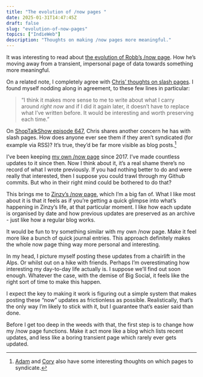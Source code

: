 ```yaml
---
title: "The evolution of /now pages "
date: 2025-01-31T14:47:45Z
draft: false
slug: "evolution-of-now-pages"
topics: ["IndieWeb"]
description: "Thoughts on making /now pages more meaningful."
---
```


It was interesting to read about [the evolution of Robb’s /now page](https://rknight.me/blog/on-transient-slash-pages/). How he’s moving away from a transient, impersonal page of data towards something more meaningful. 

On a related note, I completely agree with [Chris’ thoughts on slash pages](https://chriscoyier.net/2025/01/04/slash-pages/). I found myself nodding along in agreement, to these few lines in particular:

> “I think it makes more sense to me to write about what I carry around _right now_ and if I did it again later, it doesn’t have to replace what I’ve written before. It would be interesting and worth preserving each time.”

On [ShopTalkShow episode 647](https://shoptalkshow.com/647/), Chris shares another concern he has with slash pages. How does anyone ever see them if they aren’t syndicated (for example via RSS)? It’s true, they’d be far more visible as blog posts.[^1] 

I’ve been keeping [my own /now page](/now/) since 2017. I’ve made countless updates to it since then. Now I think about it, it’s a real shame there’s no record of what I wrote previously. If you had nothing better to do and were really that interested, then I suppose you could trawl through my Github commits. But who in their right mind could be bothered to do that?

This brings me to [Zinzy’s /now page](https://www.zinzy.website/now/), which I’m a big fan of. What I like most about it is that it feels as if you’re getting a quick glimpse into what’s happening in Zinzy’s life, at that particular moment. I like how each update is organised by date and how previous updates are preserved as an archive - just like how a regular blog works.

It would be fun to try something similar with my own /now page. Make it feel more like a bunch of quick journal entries. This approach definitely makes the whole now page thing way more personal and interesting. 

In my head, I picture myself posting these updates from a chairlift in the Alps. Or whilst out on a hike with friends. Perhaps I’m overestimating how interesting my day-to-day life actually is. I suppose we’ll find out soon enough. Whatever the case, with the demise of Big Social, it feels like the right sort of time to make this happen.

I expect the key to making it work is figuring out a simple system that makes posting these “now” updates as frictionless as possible. Realistically, that’s the only way I’m likely to stick with it, but I guarantee that’s easier said than done. 

Before I get too deep in the weeds with that, the first step is to change how my /now page functions. Make it act more like a blog which lists recent updates, and less like a boring transient page which rarely ever gets updated.

[^1]: [Adam](https://notes.neatnik.net/2025/01/everything-is-a-web-page) and [Cory](https://coryd.dev/posts/2025/most-pages-are-actually-posts/) also have some interesting thoughts on which pages to syndicate.
